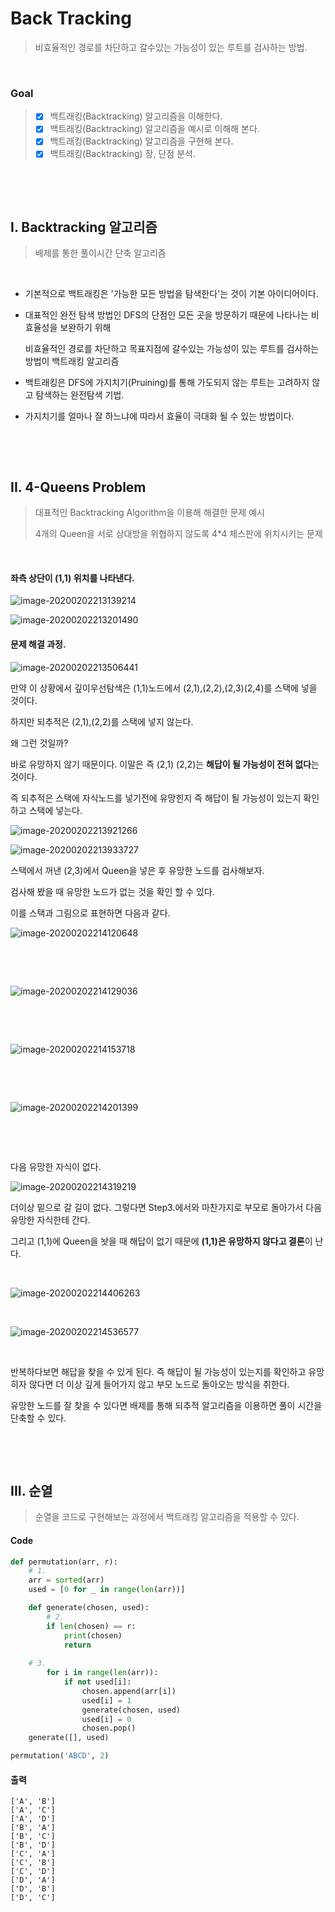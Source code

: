 # Back Tracking

> 비효율적인 경로를 차단하고 갈수있는 가능성이 있는 루트를 검사하는 방법.

​                          

### Goal

> - [x] 백트래킹(Backtracking) 알고리즘을 이해한다.
> - [x] 백트래킹(Backtracking)  알고리즘을 예시로 이해해 본다.
> - [x] 백트래킹(Backtracking) 알고리즘을 구현해 본다.
> - [x] 백트래킹(Backtracking)  장, 단점 분석.

​          

​               

## I. Backtracking 알고리즘

> 배제를 통한 풀이시간 단축 알고리즘

​         

- 기본적으로 백트래킹은 '가능한 모든 방법을 탐색한다'는 것이 기본 아이디어이다.

- 대표적인 완전 탐색 방법인 DFS의 단점인 모든 곳을 방문하기 때문에 나타나는 비효율성을 보완하기 위해 

  비효율적인 경로를 차단하고 목표지점에 갈수있는 가능성이 있는 루트를 검사하는 방법이 백트래킹 알고리즘

- 백트래킹은 DFS에 가지치기(Pruining)를 통해 가도되지 않는 루트는 고려하지 않고 탐색하는 완전탐색 기법.

- 가지치기를 얼마나 잘 하느냐에 따라서 효율이 극대화 될 수 있는 방법이다.

​           

​         

## II. 4-Queens Problem

> 대표적인 Backtracking Algorithm을 이용해 해결한 문제 예시
>
> 4개의 Queen을 서로 상대방을 위협하지 않도록 4*4 체스판에 위치시키는 문제

​          

#### 좌측 상단이 (1,1) 위치를 나타낸다.

![image-20200202213139214](../assets/image-20200202213139214.png)

![image-20200202213201490](../assets/image-20200202213201490.png)



#### 문제 해결 과정.



![image-20200202213506441](../assets/image-20200202213506441.png)



만약 이 상황에서 깊이우선탐색은 (1,1)노드에서 (2,1),(2,2),(2,3)(2,4)를 스택에 넣을 것이다.

하지만 되추적은 (2,1),(2,2)를 스택에 넣지 않는다.

왜 그런 것일까?

바로 유망하지 않기 때문이다. 이말은 즉 (2,1) (2,2)는 **해답이 될 가능성이 전혀 없다**는 것이다.

즉 되추적은 스택에 자식노드를 넣기전에 유망힌지 즉 해답이 될 가능성이 있는지 확인하고 스택에 넣는다.

![image-20200202213921266](../assets/image-20200202213921266.png)

![image-20200202213933727](../assets/image-20200202213933727.png)

스택에서 꺼낸 (2,3)에서 Queen을 넣은 후 유망한 노드를 검사해보자.

검사해 봤을 때 유망한 노드가 없는 것을 확인 할 수 있다.

이를 스택과 그림으로 표현하면 다음과 같다.

![image-20200202214120648](../assets/image-20200202214120648.png)

​                  

​          

![image-20200202214129036](../assets/image-20200202214129036.png)

​             

​             



![image-20200202214153718](../assets/image-20200202214153718.png)

​         

​                

![image-20200202214201399](../assets/image-20200202214201399.png)

​       

​              

다음 유망한 자식이 없다.

![image-20200202214319219](../assets/image-20200202214319219.png)

더이상 밑으로 갈 길이 없다. 그렇다면 Step3.에서와 마찬가지로 부모로 돌아가서 다음 유망한 자식한테 간다.

그리고 (1,1)에 Queen을 놧을 때 해답이 없기 때문에 **(1,1)은 유망하지 않다고 결론**이 난다.

​              

![image-20200202214406263](../assets/image-20200202214406263.png)

​            

![image-20200202214536577](../assets/image-20200202214536577.png)

​           

반복하다보면 해답을 찾을 수 있게 된다. 즉 해답이 될 가능성이 있는지를 확인하고 유망히자 않다면 더 이상 깊게 들어가지 않고 부모 노드로 돌아오는 방식을 취한다.

유망한 노드를 잘 찾을 수 있다면 배제를 통해 되추적 알고리즘을 이용하면 풀이 시간을 단축할 수 있다.

​         

​       

## III. 순열

>순열을 코드로 구현해보는 과정에서 백트래킹 알고리즘을 적용할 수 있다.



#### Code

```python
def permutation(arr, r):
    # 1.
    arr = sorted(arr)
    used = [0 for _ in range(len(arr))]

    def generate(chosen, used):
        # 2.
        if len(chosen) == r:
            print(chosen)
            return
	
	# 3.
        for i in range(len(arr)):
            if not used[i]:
                chosen.append(arr[i])
                used[i] = 1
                generate(chosen, used)
                used[i] = 0
                chosen.pop()
    generate([], used)

permutation('ABCD', 2)
```

#### 출력

```
['A', 'B']
['A', 'C']
['A', 'D']
['B', 'A']
['B', 'C']
['B', 'D']
['C', 'A']
['C', 'B']
['C', 'D']
['D', 'A']
['D', 'B']
['D', 'C']
```

